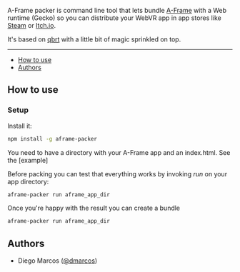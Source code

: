 A-Frame packer is command line tool that lets bundle [A-Frame](https://aframe.io) with a Web runtime (Gecko) so you can distribute your WebVR app in app stores like [Steam](http://store.steampowered.com/) or [Itch.io](https://itch.io/).

It's based on [qbrt](https://github.com/mykmelez/qbrt) with a little bit of magic sprinkled on top.

---

- [How to use](#how-to-use)
- [Authors](#authors)

## How to use

### Setup

Install it:

```bash
npm install -g aframe-packer
```

You need to have a directory with your A-Frame app and an index.html. See the [example]

Before packing you can test that everything works by invoking *run* on your app directory:

```bash
aframe-packer run aframe_app_dir
```

Once you're happy with the result you can create a bundle

```bash
aframe-packer run aframe_app_dir
```

## Authors

- Diego Marcos ([@dmarcos](https://twitter.com/dmarcos))
